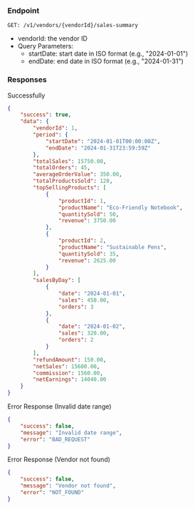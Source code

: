 ### Endpoint
```
GET: /v1/vendors/{vendorId}/sales-summary
```
- vendorId: the vendor ID
- Query Parameters:
  - startDate: start date in ISO format (e.g., "2024-01-01")
  - endDate: end date in ISO format (e.g., "2024-01-31")

### Responses
Successfully
```json
{
    "success": true,
    "data": {
        "vendorId": 1,
        "period": {
            "startDate": "2024-01-01T00:00:00Z",
            "endDate": "2024-01-31T23:59:59Z"
        },
        "totalSales": 15750.00,
        "totalOrders": 45,
        "averageOrderValue": 350.00,
        "totalProductsSold": 120,
        "topSellingProducts": [
            {
                "productId": 1,
                "productName": "Eco-Friendly Notebook",
                "quantitySold": 50,
                "revenue": 3750.00
            },
            {
                "productId": 2,
                "productName": "Sustainable Pens",
                "quantitySold": 35,
                "revenue": 2625.00
            }
        ],
        "salesByDay": [
            {
                "date": "2024-01-01",
                "sales": 450.00,
                "orders": 3
            },
            {
                "date": "2024-01-02",
                "sales": 320.00,
                "orders": 2
            }
        ],
        "refundAmount": 150.00,
        "netSales": 15600.00,
        "commission": 1560.00,
        "netEarnings": 14040.00
    }
}
```

Error Response (Invalid date range)
```json
{
    "success": false,
    "message": "Invalid date range",
    "error": "BAD_REQUEST"
}
```

Error Response (Vendor not found)
```json
{
    "success": false,
    "message": "Vendor not found",
    "error": "NOT_FOUND"
}
```
